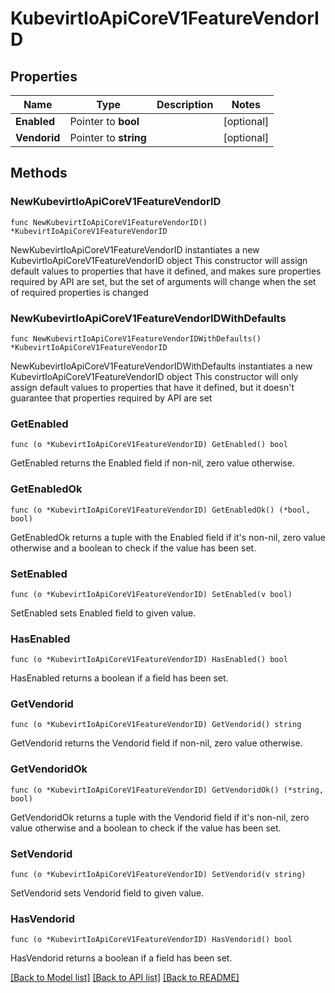 # KubevirtIoApiCoreV1FeatureVendorID

## Properties

Name | Type | Description | Notes
------------ | ------------- | ------------- | -------------
**Enabled** | Pointer to **bool** |  | [optional] 
**Vendorid** | Pointer to **string** |  | [optional] 

## Methods

### NewKubevirtIoApiCoreV1FeatureVendorID

`func NewKubevirtIoApiCoreV1FeatureVendorID() *KubevirtIoApiCoreV1FeatureVendorID`

NewKubevirtIoApiCoreV1FeatureVendorID instantiates a new KubevirtIoApiCoreV1FeatureVendorID object
This constructor will assign default values to properties that have it defined,
and makes sure properties required by API are set, but the set of arguments
will change when the set of required properties is changed

### NewKubevirtIoApiCoreV1FeatureVendorIDWithDefaults

`func NewKubevirtIoApiCoreV1FeatureVendorIDWithDefaults() *KubevirtIoApiCoreV1FeatureVendorID`

NewKubevirtIoApiCoreV1FeatureVendorIDWithDefaults instantiates a new KubevirtIoApiCoreV1FeatureVendorID object
This constructor will only assign default values to properties that have it defined,
but it doesn't guarantee that properties required by API are set

### GetEnabled

`func (o *KubevirtIoApiCoreV1FeatureVendorID) GetEnabled() bool`

GetEnabled returns the Enabled field if non-nil, zero value otherwise.

### GetEnabledOk

`func (o *KubevirtIoApiCoreV1FeatureVendorID) GetEnabledOk() (*bool, bool)`

GetEnabledOk returns a tuple with the Enabled field if it's non-nil, zero value otherwise
and a boolean to check if the value has been set.

### SetEnabled

`func (o *KubevirtIoApiCoreV1FeatureVendorID) SetEnabled(v bool)`

SetEnabled sets Enabled field to given value.

### HasEnabled

`func (o *KubevirtIoApiCoreV1FeatureVendorID) HasEnabled() bool`

HasEnabled returns a boolean if a field has been set.

### GetVendorid

`func (o *KubevirtIoApiCoreV1FeatureVendorID) GetVendorid() string`

GetVendorid returns the Vendorid field if non-nil, zero value otherwise.

### GetVendoridOk

`func (o *KubevirtIoApiCoreV1FeatureVendorID) GetVendoridOk() (*string, bool)`

GetVendoridOk returns a tuple with the Vendorid field if it's non-nil, zero value otherwise
and a boolean to check if the value has been set.

### SetVendorid

`func (o *KubevirtIoApiCoreV1FeatureVendorID) SetVendorid(v string)`

SetVendorid sets Vendorid field to given value.

### HasVendorid

`func (o *KubevirtIoApiCoreV1FeatureVendorID) HasVendorid() bool`

HasVendorid returns a boolean if a field has been set.


[[Back to Model list]](../README.md#documentation-for-models) [[Back to API list]](../README.md#documentation-for-api-endpoints) [[Back to README]](../README.md)



